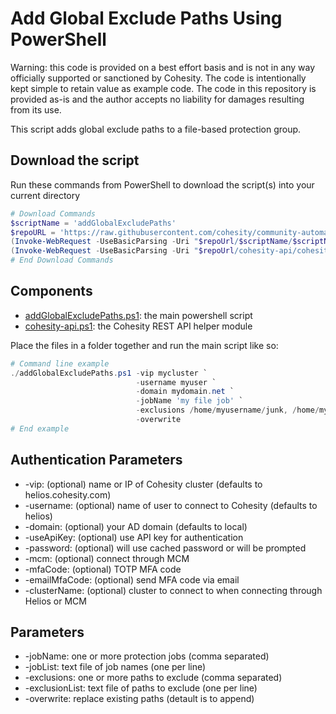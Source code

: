 # Add Global Exclude Paths Using PowerShell

Warning: this code is provided on a best effort basis and is not in any way officially supported or sanctioned by Cohesity. The code is intentionally kept simple to retain value as example code. The code in this repository is provided as-is and the author accepts no liability for damages resulting from its use.

This script adds global exclude paths to a file-based protection group.

## Download the script

Run these commands from PowerShell to download the script(s) into your current directory

```powershell
# Download Commands
$scriptName = 'addGlobalExcludePaths'
$repoURL = 'https://raw.githubusercontent.com/cohesity/community-automation-samples/main/powershell'
(Invoke-WebRequest -UseBasicParsing -Uri "$repoUrl/$scriptName/$scriptName.ps1").content | Out-File "$scriptName.ps1"; (Get-Content "$scriptName.ps1") | Set-Content "$scriptName.ps1"
(Invoke-WebRequest -UseBasicParsing -Uri "$repoUrl/cohesity-api/cohesity-api.ps1").content | Out-File cohesity-api.ps1; (Get-Content cohesity-api.ps1) | Set-Content cohesity-api.ps1
# End Download Commands
```

## Components

* [addGlobalExcludePaths.ps1](https://raw.githubusercontent.com/cohesity/community-automation-samples/main/powershell/addGlobalExcludePaths/addGlobalExcludePaths.ps1): the main powershell script
* [cohesity-api.ps1](https://raw.githubusercontent.com/cohesity/community-automation-samples/main/powershell/cohesity-api/cohesity-api.ps1): the Cohesity REST API helper module

Place the files in a folder together and run the main script like so:

```powershell
# Command line example
./addGlobalExcludePaths.ps1 -vip mycluster `
                            -username myuser `
                            -domain mydomain.net `
                            -jobName 'my file job' `
                            -exclusions /home/myusername/junk, /home/myusername/trash `
                            -overwrite
# End example
```

## Authentication Parameters

* -vip: (optional) name or IP of Cohesity cluster (defaults to helios.cohesity.com)
* -username: (optional) name of user to connect to Cohesity (defaults to helios)
* -domain: (optional) your AD domain (defaults to local)
* -useApiKey: (optional) use API key for authentication
* -password: (optional) will use cached password or will be prompted
* -mcm: (optional) connect through MCM
* -mfaCode: (optional) TOTP MFA code
* -emailMfaCode: (optional) send MFA code via email
* -clusterName: (optional) cluster to connect to when connecting through Helios or MCM

## Parameters

* -jobName: one or more protection jobs (comma separated)
* -jobList: text file of job names (one per line)
* -exclusions: one or more paths to exclude (comma separated)
* -exclusionList: text file of paths to exclude (one per line)
* -overwrite: replace existing paths (detault is to append)

